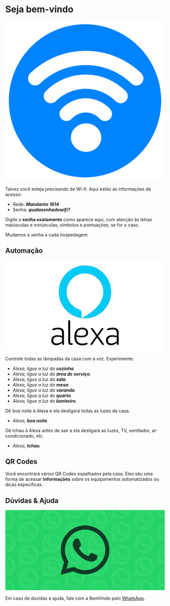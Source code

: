 # Seja bem-vindo

![Wi-Fi](../../../img/wifi-logo.png)

Talvez você esteja precisando de Wi-fi. Aqui estão as informações de acesso:

- Rede: **_Mandarim 1614_**
- Senha: **_qualasenhadowifi?_**

Digite a **senha exatamente** como aparece aqui, com atenção às letras maiúsculas e minúsculas, símbolos e pontuações, se for o caso.

Mudamos a senha a cada hospedagem.

## Automação

![Controle por voz](../../../img/alexa-logo.jpg)

Controle todas as lâmpadas da casa com a voz. Experimente: 

- _Alexa, ligue a luz da **cozinha**._
- _Alexa, ligue a luz da **área de serviço**._
- _Alexa, ligue a luz da **sala**._
- _Alexa, ligue a luz da **mesa**._
- _Alexa, ligue a luz da **varanda**._
- _Alexa, ligue a luz do **quarto**._
- _Alexa, ligue a luz do **banheiro**._

Dê boa noite à Alexa e ela desligará todas as luzes da casa.

- _Alexa, **boa noite**._

Dê tchau à Alexa antes de sair e ela desligará as luzes, TV, ventilador, ar-condicionado, etc.

- _Alexa, **tchau**._


## QR Codes

Você encontrará vários QR Codes espalhados pela casa. Eles são uma forma de acessar **informações** sobre os equipamentos automatizados ou dicas específicas.

## Dúvidas & Ajuda

[![WhatsApp](../../../img/whatsapp-logo.png)](https://api.whatsapp.com/send?phone=5571996444206&text=Olá%2C%20gostaria%20de%20falar%20com%20a%20BemVindo)

Em caso de dúvidas e ajuda, fale com a BemVindo
pelo [WhatsApp](https://api.whatsapp.com/send?phone=5571996444206&text=Olá%2C%20gostaria%20de%20falar%20com%20a%20BemVindo).